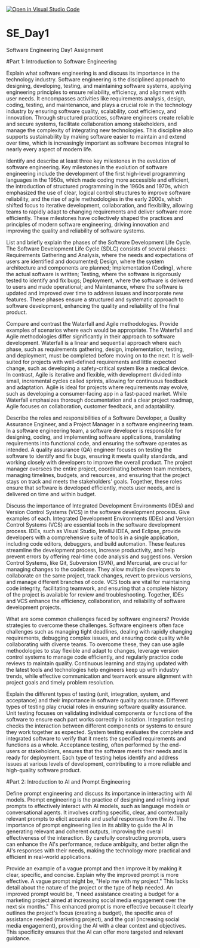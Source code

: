 [![Open in Visual Studio Code](https://classroom.github.com/assets/open-in-vscode-2e0aaae1b6195c2367325f4f02e2d04e9abb55f0b24a779b69b11b9e10269abc.svg)](https://classroom.github.com/online_ide?assignment_repo_id=15574345&assignment_repo_type=AssignmentRepo)
# SE_Day1
Software Engineering Day1 Assignment

#Part 1: Introduction to Software Engineering

Explain what software engineering is and discuss its importance in the technology industry.
Software engineering is the disciplined approach to designing, developing, testing, and maintaining software systems, applying engineering principles to ensure reliability, efficiency, and alignment with user needs. It encompasses activities like requirements analysis, design, coding, testing, and maintenance, and plays a crucial role in the technology industry by ensuring software quality, scalability, cost efficiency, and innovation. Through structured practices, software engineers create reliable and secure systems, facilitate collaboration among stakeholders, and manage the complexity of integrating new technologies. This discipline also supports sustainability by making software easier to maintain and extend over time, which is increasingly important as software becomes integral to nearly every aspect of modern life.

Identify and describe at least three key milestones in the evolution of software engineering.
Key milestones in the evolution of software engineering include the development of the first high-level programming languages in the 1950s, which made coding more accessible and efficient, the introduction of structured programming in the 1960s and 1970s, which emphasized the use of clear, logical control structures to improve software reliability, and the rise of agile methodologies in the early 2000s, which shifted focus to iterative development, collaboration, and flexibility, allowing teams to rapidly adapt to changing requirements and deliver software more efficiently. These milestones have collectively shaped the practices and principles of modern software engineering, driving innovation and improving the quality and reliability of software systems.

List and briefly explain the phases of the Software Development Life Cycle.
The Software Development Life Cycle (SDLC) consists of several phases: Requirements Gathering and Analysis, where the needs and expectations of users are identified and documented; Design, where the system architecture and components are planned; Implementation (Coding), where the actual software is written; Testing, where the software is rigorously tested to identify and fix bugs; Deployment, where the software is delivered to users and made operational; and Maintenance, where the software is updated and improved over time to address issues and incorporate new features. These phases ensure a structured and systematic approach to software development, enhancing the quality and reliability of the final product.

Compare and contrast the Waterfall and Agile methodologies. Provide examples of scenarios where each would be appropriate.
The Waterfall and Agile methodologies differ significantly in their approach to software development. Waterfall is a linear and sequential approach where each phase, such as requirements gathering, design, implementation, testing, and deployment, must be completed before moving on to the next. It is well-suited for projects with well-defined requirements and little expected change, such as developing a safety-critical system like a medical device. In contrast, Agile is iterative and flexible, with development divided into small, incremental cycles called sprints, allowing for continuous feedback and adaptation. Agile is ideal for projects where requirements may evolve, such as developing a consumer-facing app in a fast-paced market. While Waterfall emphasizes thorough documentation and a clear project roadmap, Agile focuses on collaboration, customer feedback, and adaptability.

Describe the roles and responsibilities of a Software Developer, a Quality Assurance Engineer, and a Project Manager in a software engineering team.
In a software engineering team, a software developer is responsible for designing, coding, and implementing software applications, translating requirements into functional code, and ensuring the software operates as intended. A quality assurance (QA) engineer focuses on testing the software to identify and fix bugs, ensuring it meets quality standards, and working closely with developers to improve the overall product. The project manager oversees the entire project, coordinating between team members, managing timelines, budgets, and resources, and ensuring that the project stays on track and meets the stakeholders' goals. Together, these roles ensure that software is developed efficiently, meets user needs, and is delivered on time and within budget.

Discuss the importance of Integrated Development Environments (IDEs) and Version Control Systems (VCS) in the software development process. Give examples of each.
Integrated Development Environments (IDEs) and Version Control Systems (VCS) are essential tools in the software development process. IDEs, such as Visual Studio, IntelliJ IDEA, and Eclipse, provide developers with a comprehensive suite of tools in a single application, including code editors, debuggers, and build automation. These features streamline the development process, increase productivity, and help prevent errors by offering real-time code analysis and suggestions. Version Control Systems, like Git, Subversion (SVN), and Mercurial, are crucial for managing changes to the codebase. They allow multiple developers to collaborate on the same project, track changes, revert to previous versions, and manage different branches of code. VCS tools are vital for maintaining code integrity, facilitating teamwork, and ensuring that a complete history of the project is available for review and troubleshooting. Together, IDEs and VCS enhance the efficiency, collaboration, and reliability of software development projects.

What are some common challenges faced by software engineers? Provide strategies to overcome these challenges.
Software engineers often face challenges such as managing tight deadlines, dealing with rapidly changing requirements, debugging complex issues, and ensuring code quality while collaborating with diverse teams. To overcome these, they can use agile methodologies to stay flexible and adapt to changes, leverage version control systems to manage code efficiently, and regularly practice code reviews to maintain quality. Continuous learning and staying updated with the latest tools and technologies help engineers keep up with industry trends, while effective communication and teamwork ensure alignment with project goals and timely problem resolution.

Explain the different types of testing (unit, integration, system, and acceptance) and their importance in software quality assurance.
Different types of testing play crucial roles in ensuring software quality assurance. Unit testing focuses on validating individual components or functions of the software to ensure each part works correctly in isolation. Integration testing checks the interaction between different components or systems to ensure they work together as expected. System testing evaluates the complete and integrated software to verify that it meets the specified requirements and functions as a whole. Acceptance testing, often performed by the end-users or stakeholders, ensures that the software meets their needs and is ready for deployment. Each type of testing helps identify and address issues at various levels of development, contributing to a more reliable and high-quality software product.

#Part 2: Introduction to AI and Prompt Engineering


Define prompt engineering and discuss its importance in interacting with AI models.
Prompt engineering is the practice of designing and refining input prompts to effectively interact with AI models, such as language models or conversational agents. It involves crafting specific, clear, and contextually relevant prompts to elicit accurate and useful responses from the AI. The importance of prompt engineering lies in its ability to guide the AI in generating relevant and coherent outputs, improving the overall effectiveness of the interaction. By carefully constructing prompts, users can enhance the AI's performance, reduce ambiguity, and better align the AI's responses with their needs, making the technology more practical and efficient in real-world applications.

Provide an example of a vague prompt and then improve it by making it clear, specific, and concise. Explain why the improved prompt is more effective.
A vague prompt might be, "Help me with my project." This lacks detail about the nature of the project or the type of help needed. An improved prompt would be, "I need assistance creating a budget for a marketing project aimed at increasing social media engagement over the next six months." This enhanced prompt is more effective because it clearly outlines the project's focus (creating a budget), the specific area of assistance needed (marketing project), and the goal (increasing social media engagement), providing the AI with a clear context and objectives. This specificity ensures that the AI can offer more targeted and relevant guidance.
